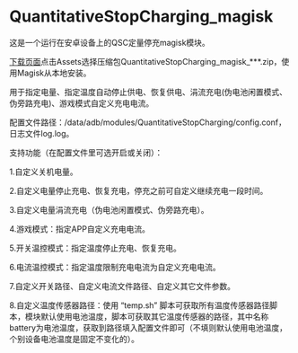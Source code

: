 # QuantitativeStopCharging_magisk
这是一个运行在安卓设备上的QSC定量停充magisk模块。

[下载页面](https://github.com/410154425/QuantitativeStopCharging_magisk/releases)点击Assets选择压缩包QuantitativeStopCharging_magisk_***.zip，使用Magisk从本地安装。

用于指定电量、指定温度自动停止供电、恢复供电、涓流充电(伪电池闲置模式、伪旁路充电)、游戏模式自定义充电电流。

配置文件路径：/data/adb/modules/QuantitativeStopCharging/config.conf，日志文件log.log。

支持功能（在配置文件里可选开启或关闭）：

1.自定义关机电量。

2.自定义电量停止充电、恢复充电，停充之前可自定义继续充电一段时间。

3.自定义电量涓流充电（伪电池闲置模式、伪旁路充电）。

4.游戏模式：指定APP自定义充电电流。

5.开关温控模式：指定温度停止充电、恢复充电。

6.电流温控模式：指定温度限制充电电流为自定义充电电流。

7.自定义开关路径、自定义电流文件路径、自定义其它文件参数。

8.自定义温度传感器路径：使用 “temp.sh” 脚本可获取所有温度传感器路径脚本，模块默认使用电池温度，脚本可获取其它温度传感器的路径，其中名称battery为电池温度，获取到路径填入配置文件即可（不填则默认使用电池温度，个别设备电池温度是固定不变化的）。

